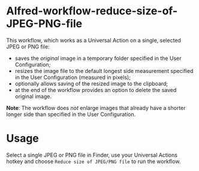# Alfred-workflow-reduce-size-of-JPEG-PNG-file
This workflow, which works as a Universal Action on a single, selected JPEG or PNG file:

- saves the *original* image in a temporary folder specified in the User Configuration;
- resizes the image file to the default longest side measurement specified in the User Configuration (measured in pixels);
- optionally allows saving of the resized image to the clipboard;
- at the end of the workflow provides an option to delete the saved original image.

**Note**: The workflow does *not* enlarge images that already have a shorter longer side than specified in the User Configuration.

# Usage

Select a single JPEG or PNG file in Finder, use your Universal Actions hotkey and choose `Reduce size of JPEG/PNG file` to run the workflow.
